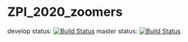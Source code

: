# ZPI_2020_zoomers
develop status:
[![Build Status](https://dev.azure.com/ZPI-2020-IO-4-1/ZPI-2020-IO-4-1/_apis/build/status/IIS-ZPI.ZPI_2020_zoomers?branchName=develop)](https://dev.azure.com/ZPI-2020-IO-4-1/ZPI-2020-IO-4-1/_build/latest?definitionId=1&branchName=develop)
master status: [![Build Status](https://dev.azure.com/ZPI-2020-IO-4-1/ZPI-2020-IO-4-1/_apis/build/status/IIS-ZPI.ZPI_2020_zoomers?branchName=master)](https://dev.azure.com/ZPI-2020-IO-4-1/ZPI-2020-IO-4-1/_build/latest?definitionId=1&branchName=master)
